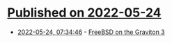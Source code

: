 # [Published on 2022-05-24](index.md)

* [2022-05-24, 07:34:46](https://news.ycombinator.com/item?id=31489130) - [FreeBSD on the Graviton 3](https://www.daemonology.net/blog/2022-05-23-FreeBSD-Graviton-3.html)
